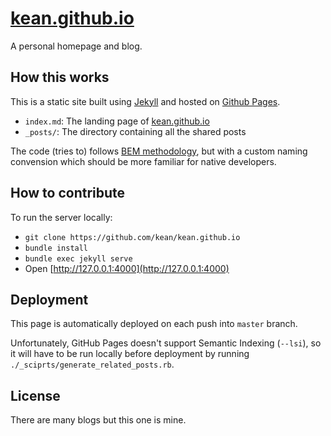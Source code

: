 # [kean.github.io](https://kean.github.io)

A personal homepage and blog.

## How this works

This is a static site built using [Jekyll](https://jekyllrb.com) and hosted on [Github Pages](https://pages.github.com).

- `index.md`: The landing page of [kean.github.io](https://kean.github.io)
- `_posts/`: The directory containing all the shared posts

The code (tries to) follows [BEM methodology](https://en.bem.info/methodology/), but with a custom naming convension which should be more familiar for native developers.

## How to contribute

To run the server locally:

- `git clone https://github.com/kean/kean.github.io`
- `bundle install`
- `bundle exec jekyll serve`
- Open [http://127.0.0.1:4000](http://127.0.0.1:4000)

## Deployment

This page is automatically deployed on each push into `master` branch.

Unfortunately, GitHub Pages doesn't support Semantic Indexing (`--lsi`), so it will have to be run locally before deployment by running `./_sciprts/generate_related_posts.rb`.

## License

There are many blogs but this one is mine.
